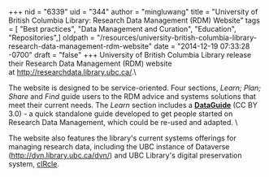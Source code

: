 +++
nid = "6339"
uid = "344"
author = "mingluwang"
title = "University of British Columbia Library: Research Data Management (RDM) Website"
tags = [ "Best practices", "Data Management and Curation", "Education", "Repositories",]
oldpath = "/resources/university-british-columbia-library-research-data-management-rdm-website"
date = "2014-12-19 07:33:28 -0700"
draft = "false"
+++
University of British Columbia Library release their Research Data
Management (RDM) website at <http://researchdata.library.ubc.ca/>.\

The website is designed to be service-oriented. Four sections, *Learn;
Plan; Share* and *Find* guide users to the RDM advice and systems
solutions that meet their current needs. The *Learn* section includes
a [**DataGuide**](http://researchdata.library.ubc.ca/files/2014/10/RDM_DataGuide_V02.5_20141209.pdf) (CC
BY 3.0) - a quick standalone guide developed to get people started on
Research Data Management, which could be re-used and adapted. \

The website also features the library\'s current systems offerings for
managing research data, including the UBC instance of Dataverse
(<http://dvn.library.ubc.ca/dvn/>) and UBC Library\'s digital
preservation system, [cIRcle](https://circle.ubc.ca/).
